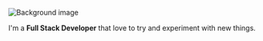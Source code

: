 ![Background image](https://github.com/elabi3/elabi3/blob/master/background.GIF)

I'm a **Full Stack Developer** that love to try and experiment with new things.
